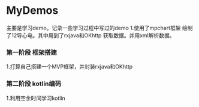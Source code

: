 # MyDemos
主要是学习demo，记录一些学习过程中写过的demo
1.使用了mpchart框架 绘制了12导心电。其中用到了rxjava和OKhttp 获取数据。并用xml解析数据。
### 第一阶段 框架搭建
1.打算自己搭建一个MVP框架，并封装rxjava和OKhttp
### 第二阶段 kotlin编码 
1.利用空余时间学习kotlin
